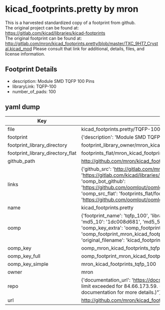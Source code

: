 # kicad_footprints.pretty by mron  
This is a harvested standardized copy of a footprint from github.  
The original project can be found at:  
https://gitlab.com/kicad/libraries/kicad-footprints  
The original footprint can be found at:
http://gitlab.com/mron/kicad_footprints.pretty/blob/master/TXC_9HT7_Crystal.kicad_mod
Please consult that link for additional, details, files, and license information.  
## Footprint Details
* description: Module SMD TQFP 100 Pins  
* libraryLink: TQFP-100  
* number_of_pads: 100  
## yaml dump  
| Key | Value |  
| --- | --- |  
| file | kicad_footprints.pretty/TQFP-100.kicad_mod |  
| footprint | {'description': 'Module SMD TQFP 100 Pins', 'libraryLink': 'TQFP-100', 'number_of_pads': 100} |  
| footprint_library_directory | footprint_library_owner/mron_kicad_footprints.pretty |  
| footprint_library_directory_flat | footprints_flat/mron_kicad_footprints_tqfp_100/working |  
| github_path | http://github.com/mron/kicad_footprints.pretty/blob/master/TQFP-100.kicad_mod |  
| links | {'github_src': 'http://gitlab.com/mron/kicad_footprints.pretty/blob/master/TXC_9HT7_Crystal.kicad_mod', 'github_src_repo': 'https://gitlab.com/kicad/libraries/kicad-footprints', 'oomp_bot': 'footprints/mron_kicad_footprints_tqfp_100/working', 'oomp_bot_github': 'https://github.com/oomlout/oomlout_oomp_footprint_bot/tree/main/footprints/mron_kicad_footprints_tqfp_100/working', 'oomp_src_flat': 'footprints_flat/footprints_flat/mron_kicad_footprints_tqfp_100/working', 'oomp_src_flat_github': 'https://github.com/oomlout/oomlout_oomp_footprint_src/tree/main/footprints_flat/mron_kicad_footprints_tqfp_100/working'} |  
| name | kicad_footprints.pretty |  
| oomp | {'footprint_name': 'tqfp_100', 'library_name': 'kicad_footprints', 'md5': '1dc008d681262887584ed52a069f8613', 'md5_10': '1dc008d681', 'md5_5': '1dc00', 'md5_6': '1dc008', 'oomp_key': 'oomp_mron_kicad_footprints_tqfp_100', 'oomp_key_extra': 'oomp_footprint_mron_kicad_footprints_tqfp_100', 'oomp_key_full': 'oomp_footprint_mron_kicad_footprints_tqfp_100_1dc008', 'oomp_key_simple': 'mron_kicad_footprints_tqfp_100', 'original_filename': 'kicad_footprints.pretty/TQFP-100.kicad_mod', 'owner_name': 'mron'} |  
| oomp_key | oomp_mron_kicad_footprints_tqfp_100 |  
| oomp_key_full | oomp_footprint_mron_kicad_footprints_tqfp_100 |  
| oomp_key_simple | mron_kicad_footprints_tqfp_100 |  
| owner | mron |  
| repo | {'documentation_url': 'https://docs.github.com/rest/overview/resources-in-the-rest-api#rate-limiting', 'message': "API rate limit exceeded for 84.66.173.59. (But here's the good news: Authenticated requests get a higher rate limit. Check out the documentation for more details.)"} |  
| url | http://github.com/mron/kicad_footprints.pretty |  

